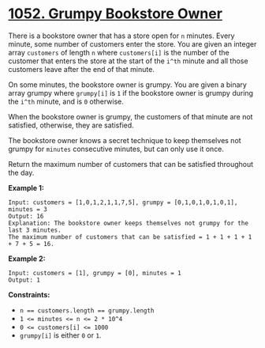 # [1052. Grumpy Bookstore Owner](https://leetcode.com/problems/grumpy-bookstore-owner/description/)

There is a bookstore owner that has a store open for `n` minutes. Every minute, some number of customers enter the store. You are given an integer array `customers` of length `n` where `customers[i]` is the number of the customer that enters the store at the start of the `i^th` minute and all those customers leave after the end of that minute.

On some minutes, the bookstore owner is grumpy. You are given a binary array grumpy where `grumpy[i]` is `1` if the bookstore owner is grumpy during the `i^th` minute, and is `0` otherwise.

When the bookstore owner is grumpy, the customers of that minute are not satisfied, otherwise, they are satisfied.

The bookstore owner knows a secret technique to keep themselves not grumpy for `minutes` consecutive minutes, but can only use it once.

Return the maximum number of customers that can be satisfied throughout the day.

**Example 1:** 

```
Input: customers = [1,0,1,2,1,1,7,5], grumpy = [0,1,0,1,0,1,0,1], minutes = 3
Output: 16
Explanation: The bookstore owner keeps themselves not grumpy for the last 3 minutes. 
The maximum number of customers that can be satisfied = 1 + 1 + 1 + 1 + 7 + 5 = 16.
```

**Example 2:** 

```
Input: customers = [1], grumpy = [0], minutes = 1
Output: 1
```

**Constraints:** 

- `n == customers.length == grumpy.length`
- `1 <= minutes <= n <= 2 * 10^4`
- `0 <= customers[i] <= 1000`
- `grumpy[i]` is either `0` or `1`.